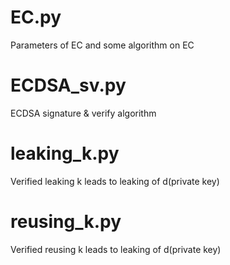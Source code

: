 # EC.py

Parameters of EC and some algorithm on EC

# ECDSA_sv.py

ECDSA signature & verify algorithm





# leaking_k.py

Verified leaking k leads to leaking of d(private key)

# reusing_k.py

Verified reusing k leads to leaking of d(private key)

